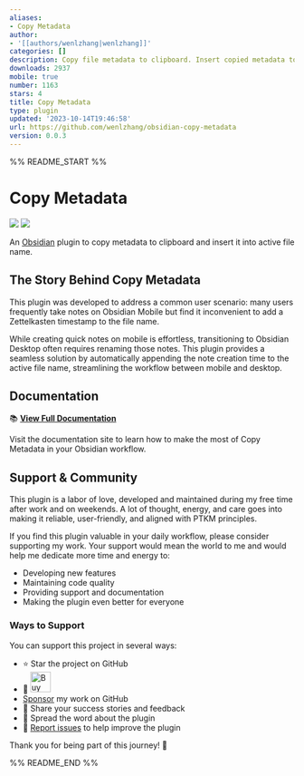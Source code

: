 ```yaml
---
aliases:
- Copy Metadata
author:
- '[[authors/wenlzhang|wenlzhang]]'
categories: []
description: Copy file metadata to clipboard. Insert copied metadata to file name.
downloads: 2937
mobile: true
number: 1163
stars: 4
title: Copy Metadata
type: plugin
updated: '2023-10-14T19:46:58'
url: https://github.com/wenlzhang/obsidian-copy-metadata
version: 0.0.3
---
```


%% README_START %%

# Copy Metadata

![](https://img.shields.io/github/v/release/wenlzhang/obsidian-copy-metadata?style=flat-square) ![](https://img.shields.io/github/downloads/wenlzhang/obsidian-copy-metadata/total)

An [Obsidian](https://obsidian.md/) plugin to copy metadata to clipboard and insert it into active file name.

## The Story Behind Copy Metadata

This plugin was developed to address a common user scenario: many users frequently take notes on Obsidian Mobile but find it inconvenient to add a Zettelkasten timestamp to the file name.

While creating quick notes on mobile is effortless, transitioning to Obsidian Desktop often requires renaming those notes. This plugin provides a seamless solution by automatically appending the note creation time to the active file name, streamlining the workflow between mobile and desktop.

## Documentation

📚 **[View Full Documentation](https://exp.ptkm.net/obsidian-copy-metadata)**

Visit the documentation site to learn how to make the most of Copy Metadata in your Obsidian workflow.

## Support & Community

This plugin is a labor of love, developed and maintained during my free time after work and on weekends. A lot of thought, energy, and care goes into making it reliable, user-friendly, and aligned with PTKM principles.

If you find this plugin valuable in your daily workflow, please consider supporting my work. Your support would mean the world to me and would help me dedicate more time and energy to:

- Developing new features
- Maintaining code quality
- Providing support and documentation
- Making the plugin even better for everyone

### Ways to Support

You can support this project in several ways:

- ⭐ Star the project on GitHub
- 💝 <a href='https://ko-fi.com/C0C66C1TB' target='_blank'><img height='36' style='border:0px;height:36px;' src='https://storage.ko-fi.com/cdn/kofi1.png?v=3' border='0' alt='Buy Me a Coffee' /></a>
- [Sponsor](https://github.com/sponsors/wenlzhang) my work on GitHub
- 💌 Share your success stories and feedback
- 📢 Spread the word about the plugin
- 🐛 [Report issues](https://github.com/wenlzhang/obsidian-copy-metadata/issues) to help improve the plugin

Thank you for being part of this journey! 🙏


%% README_END %%